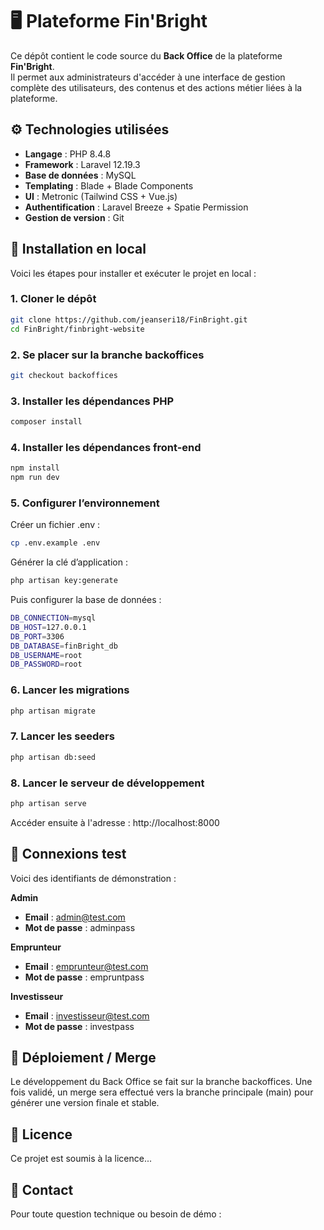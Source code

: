 # 🖥️ Plateforme Fin'Bright

Ce dépôt contient le code source du **Back Office** de la plateforme **Fin'Bright**.  
Il permet aux administrateurs d'accéder à une interface de gestion complète des utilisateurs, des contenus et des actions métier liées à la plateforme.


## ⚙️ Technologies utilisées

- **Langage** : PHP 8.4.8  
- **Framework** : Laravel 12.19.3  
- **Base de données** : MySQL  
- **Templating** : Blade + Blade Components  
- **UI** : Metronic (Tailwind CSS + Vue.js)  
- **Authentification** : Laravel Breeze + Spatie Permission  
- **Gestion de version** : Git  


## 🚀 Installation en local

Voici les étapes pour installer et exécuter le projet en local :

### 1. Cloner le dépôt

```bash
git clone https://github.com/jeanseri18/FinBright.git
cd FinBright/finbright-website
```

### 2. Se placer sur la branche backoffices

```bash
git checkout backoffices
```

### 3. Installer les dépendances PHP

```bash
composer install
```

### 4. Installer les dépendances front-end

```bash
npm install
npm run dev
```

### 5. Configurer l’environnement

Créer un fichier .env :
```bash
cp .env.example .env
```

Générer la clé d’application :
```bash
php artisan key:generate
```

Puis configurer la base de données :
```bash
DB_CONNECTION=mysql
DB_HOST=127.0.0.1
DB_PORT=3306
DB_DATABASE=finBright_db
DB_USERNAME=root
DB_PASSWORD=root
```

### 6. Lancer les migrations

```bash
php artisan migrate
```

### 7. Lancer les seeders

```bash
php artisan db:seed
```

### 8. Lancer le serveur de développement

```bash
php artisan serve
```

Accéder ensuite à l'adresse :
http://localhost:8000



## 👤 Connexions test

Voici des identifiants de démonstration :

**Admin**
- **Email** : admin@test.com
- **Mot de passe** : adminpass

**Emprunteur**
- **Email** : emprunteur@test.com
- **Mot de passe** : empruntpass

**Investisseur**
- **Email** : investisseur@test.com
- **Mot de passe** : investpass



## 🔁 Déploiement / Merge

Le développement du Back Office se fait sur la branche backoffices.
Une fois validé, un merge sera effectué vers la branche principale (main) pour générer une version finale et stable.



## 🧾 Licence

Ce projet est soumis à la licence...



## 📩 Contact

Pour toute question technique ou besoin de démo :
<!-- Moussa Fofana – hello@moussa-fofana.com – Digit'Comm -->
